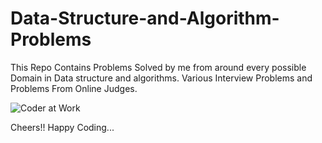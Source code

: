 # Data-Structure-and-Algorithm-Problems

This Repo Contains Problems Solved by me from around every possible Domain in Data structure and algorithms.
Various Interview Problems and Problems From Online Judges.

![Coder at Work](https://cloud.githubusercontent.com/assets/4745789/21447248/0884e3b8-c8f8-11e6-8ce3-74ff6502cbca.gif)

Cheers!!
Happy Coding...
